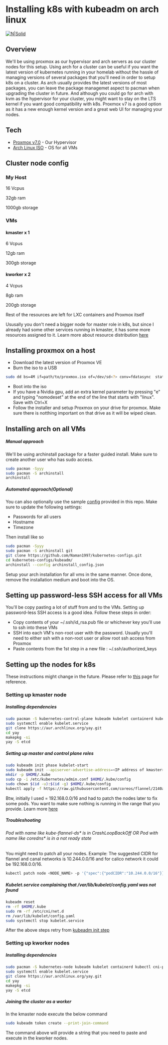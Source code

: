 # Installing k8s with kubeadm on arch linux

[![N|Solid](https://encrypted-tbn0.gstatic.com/images?q=tbn:ANd9GcSusgjRl2BRNe91vYfgu_Ely7ZAADZBK8iZLiszj8mCNUiWGMh6-UCZZTGr92BsxKrK7oA&usqp=CAU)](https://kubernetes.io/docs/reference/setup-tools/kubeadm/)

## Overview
We'll be using proxmox as our hypervisor and arch servers as our cluster nodes for this setup. Using arch for a cluster can be useful if you want the latest version of kubernetes running in your homelab without the hassle of managing versions of several packages that you'll need in order to setup k8s on a cluster. As arch usually provides the latest versions of most packages, you can leave the package managemet aspect to pacman when upgrading the cluster in future.
And although you could go for arch with kvm as the hypervisor for your cluster, you might want to stay on the LTS kernel if you want good compatibility  with k8s. Proxmox v7 is a good option as it has a new enough kernel version and a great web UI for managing your nodes.

## Tech

- [Proxmox v7.0](https://www.proxmox.com/en/downloads/category/iso-images-pve) - Our Hypervisor
- [Arch Linux ISO](https://archlinux.org/download/) - OS for all VMs

## Cluster node config
### My Host
16 Vcpus

32gb ram

1000gb storage

### VMs
#### kmaster x 1 
6 Vcpus

12gb ram

300gb storage

#### kworker x 2 
4 Vcpus

8gb ram

200gb storage

Rest of the resources are left for LXC containers and Proxmox itself

Ususally you don't need a bigger node for master role in k8s, but since I already had some other services running in kmaster, it has some more resources assigned to it.
Learn more about resource distribution [here](https://learnk8s.io/kubernetes-node-size)

## Installing proxmox on a host
- Download the latest version of Proxmox VE
- Burn the iso to a USB
```sh
sudo dd bs=4M if=path/to/proxmox.iso of=/dev/sd<?> conv=fdatasync  status=progress
```
- Boot into the iso
- If you have a Nvidia gpu, add an extra kernel parameter by pressing "e" and typing "nomodeset" at the end of the line that starts with "linux". Save with Ctrl+X
- Follow the installer and setup Proxmox on your drive for proxmox. Make sure there is notthing important on that drive as it will be wiped clean.

## Installing arch on all VMs

##### Manual approach
We'll be using archinstall package for a faster guided install. Make sure to create another user who has sudo access.
```sh
sudo pacman -Syyy
sudo pacman -S archinstall
archinstall
```

##### Automated approach(Optional)
You can also optionally use the sample [config](https://raw.githubusercontent.com/Naman1997/kubernetes-configs/master/kubeadm/archinstall_config.json) provided in this repo. Make sure to update the following settings:
 - Passwords for all users
 - Hostname
 - Timezone

Then install like so
```sh
sudo pacman -Syyy
sudo pacman -S archinstall git
git clone https://github.com/Naman1997/kubernetes-configs.git
cd kubernetes-configs/kubeadm/
archinstall --config archinstall_config.json
```


Setup your arch installation for all vms in the same manner. Once done, remove the installation medium and boot into the OS.

## Setting up password-less SSH access for all VMs
You'll be copy pasting a lot of stuff from and to the VMs. Setting up password-less SSH access is a good idea.
Follow these steps in order:
 - Copy contents of your ~/.ssh/id_rsa.pub file or whichever key you'll use to ssh into these VMs
 - SSH into each VM's non-root user with the password. Usually you'll need to either ssh with a non-root user or allow root ssh access from Proxmox
 - Paste contents from the 1st step in a new file : ~/.ssh/authorized_keys
## Setting up the nodes for k8s
These instructions might change in the future. Please refer to [this](https://wiki.archlinux.org/title/Kubernetes) page for reference.
### Setting up kmaster node

##### Installing dependencies
```sh
sudo pacman -S kubernetes-control-plane kubeadm kubelet containerd kubectl cni-plugins git lxd docker vi vim
sudo systemctl enable kubelet.service
git clone https://aur.archlinux.org/yay.git
cd yay
makepkg -si
yay -S etcd
```

##### Setting up master and control plane roles
```sh
sudo kubeadm init phase kubelet-start
sudo kubeadm init --apiserver-advertise-address=<IP address of kmaster> --pod-network-cidr=<CIDR range>
mkdir -p $HOME/.kube
sudo cp -i /etc/kubernetes/admin.conf $HOME/.kube/config
sudo chown $(id -u):$(id -g) $HOME/.kube/config
kubectl apply -f https://raw.githubusercontent.com/coreos/flannel/2140ac876ef134e0ed5af15c65e414cf26827915/Documentation/kube-flannel.yml
```
Btw, initially I used <CIDR range> = 192.168.0.0/16 and had to patch the nodes later to fix some pods. You want to make sure nothing is running in the range that you provide.
Learn more [here](https://stackoverflow.com/a/58618952/9931915)

##### Troubleshooting

###### Pod with name like kube-flannel-ds* is in CrashLoopBackOff OR Pod with name like coredns* is in a not ready state
You might need to patch all your nodes. Example: The suggested CIDR for flannel and canal networks is 10.244.0.0/16 and for calico network it could be 192.168.0.0/16.
```sh
kubectl patch node <NODE_NAME> -p '{"spec":{"podCIDR":"10.244.0.0/16"}}'
```

##### Kubelet.service complaining that /var/lib/kubelet/config.yaml was not found
```sh
kubeadm reset
rm -rf $HOME/.kube
sudo rm -rf /etc/cni/net.d
rm /var/lib/kubelet/config.yaml
sudo systemctl stop kubelet.service
```
After the above steps retry from [kubeadm init step](https://github.com/Naman1997/kubernetes-configs/blob/master/kubeadm/README.md#setting-up-master-and-control-plane-roles)

### Setting up kworker nodes

##### Installing dependencies
```sh
sudo pacman -S kubernetes-node kubeadm kubelet containerd kubectl cni-plugins git lxd docker vi vim
sudo systemctl enable kubelet.service
git clone https://aur.archlinux.org/yay.git
cd yay
makepkg -si
yay -S etcd
```

##### Joining the cluster as a worker
In the kmaster node execute the below command
```sh
sudo kubeadm token create --print-join-command
```
The command above will provide a string that you need to paste and execute in the kworker nodes.
